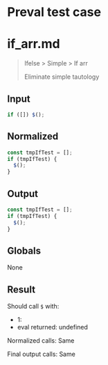 # Preval test case

# if_arr.md

> Ifelse > Simple > If arr
>
> Eliminate simple tautology

## Input

`````js filename=intro
if ([]) $();
`````

## Normalized

`````js filename=intro
const tmpIfTest = [];
if (tmpIfTest) {
  $();
}
`````

## Output

`````js filename=intro
const tmpIfTest = [];
if (tmpIfTest) {
  $();
}
`````

## Globals

None

## Result

Should call `$` with:
 - 1: 
 - eval returned: undefined

Normalized calls: Same

Final output calls: Same
